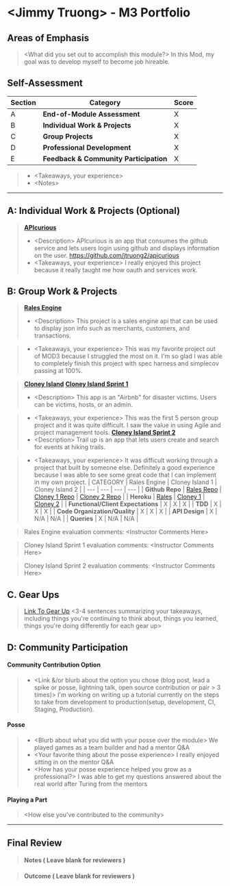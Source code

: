 # \<Jimmy Truong> - M3 Portfolio

## Areas of Emphasis

> \<What did you set out to accomplish this module?>
In this Mod, my goal was to develop myself to become job hireable.
## Self-Assessment

| Section | Category | Score |
| --- | ----- | --- |
| A | **End-of-Module Assessment** | X |
| B | **Individual Work & Projects** | X |
| C | **Group Projects** | X |
| D | **Professional Development** | X |
| E | **Feedback & Community Participation** | X |

>* \<Takeaways, your experience>
>* \<Notes>

-----------------------

## A: Individual Work & Projects (Optional)

> **[APIcurious](http://backend.turing.io/module3/projects/apicurious)**
>* \<Description> APIcurious is an app that consumes the github service and lets users login using github and displays information on the user.
https://github.com/jtruong2/apicurious
>* \<Takeaways, your experience>
I really enjoyed this project because it really taught me how oauth and services work.

## B: Group Work & Projects

> **[Rales Engine](http://backend.turing.io/module3/projects/rails_engine)** 
>* \<Description> This project is a sales engine api that can be used to display json info such as merchants, customers, and transactions.

>* \<Takeaways, your experience>
This was my favorite project out of MOD3 because I struggled the most on it. I'm so glad I was able to completely finish this project with spec harness and simplecov passing at 100%.

> **[Cloney Island](http://backend.turing.io/module3/projects/cloney_island/cloney_island)**
> **[Cloney Island Sprint 1](https://)** 
>* \<Description> This app is an "Airbnb" for disaster victims. Users can be victims, hosts, or an admin.

>* \<Takeaways, your experience>
This was the first 5 person group project and it was quite difficult. I saw the value in using Agile and project management tools.
> **[Cloney Island Sprint 2](https://)** 
>* \<Description> Trail up is an app that lets users create and search for events at hiking trails.

>* \<Takeaways, your experience>
It was difficult working through a project that built by someone else. Definitely a good experience because I was able to see some great code that I can implement in my own project.
| CATEGORY | Rales Engine | Cloney Island 1 | Cloney Island 2 |
| --- | --- | --- | --- |
| **Github Repo** | [Rales Repo](https://github.com/jtruong2/rails_engine) | [Cloney 1 Repo](https://github.com/jtruong2/shelter) | [Cloney 2 Repo](https://github.com/jtruong2/trail_up) |
| **Heroku** | [Rales](https://) | [Cloney 1](https://shelter-in-need.herokuapp.com) | [Cloney 2](https://trail-upv2.herokuapp.com) |
| **Functional/Client Expectations** | X | X | X |
| **TDD** | X | X | X |
| **Code Organization/Quality** | X | X | X |
| **API Design** | X | N/A | N/A |
| **Queries** | X | N/A | N/A |

> Rales Engine evaluation comments:
\<Instructor Comments Here>

> Cloney Island Sprint 1 evaluation comments:
\<Instructor Comments Here>

> Cloney Island Sprint 2 evaluation comments:
\<Instructor Comments Here>

## C. **Gear Ups**

> [Link To Gear Up]()
\<3-4 sentences summarizing your takeaways, including things you're continuing to think about, things you learned, things you're doing differently for each gear up>

## D: Community Participation

#### **Community Contribution Option**
>* \<Link &/or blurb about the option you chose (blog post, lead a spike or posse, lightning talk, open source contribution or pair > 3 times)>
I'm working on writing up a tutorial currently on the steps to take from development to production(setup, development, CI, Staging, Production).

#### **Posse**
  >* \<Blurb about what you did with your posse over the module>
  We played games as a team builder and had a mentor Q&A
  >* \<Your favorite thing about the posse experience>
  I really enjoyed sitting in on the mentor Q&A
  >* \<How has your posse experience helped you grow as a professional?>
  I was able to get my questions answered about the real world after Turing from the mentors
#### **Playing a Part**

> \<How else you've contributed to the community>

------------------

## Final Review

> #### Notes ( Leave blank for reviewers )

> #### Outcome ( Leave blank for reviewers )
